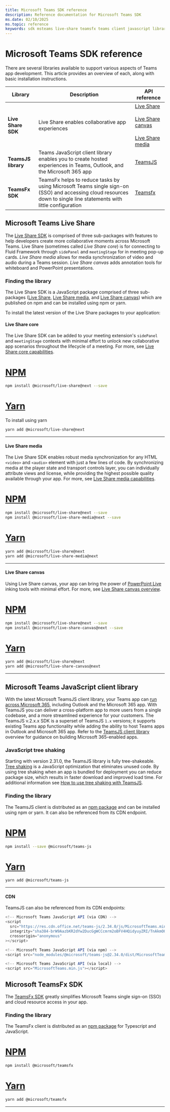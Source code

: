 ```yaml
---
title: Microsoft Teams SDK reference
description: Reference documentation for Microsoft Teams SDK
ms.date: 02/10/2025
ms.topic: reference
keywords: sdk msteams live-share teamsfx teams client javascript library reference latest
---
```

# Microsoft Teams SDK reference

There are several libraries available to support various aspects of Teams app development. This article provides an overview of each, along with basic installation instructions.
 
| Library | Description | API reference |
|-|-|-|
| **Live Share SDK** | Live Share enables collaborative app experiences | [Live Share](../docs-ref-autogen/%40microsoft/live-share/index.yml)<br/><br/>[Live Share canvas](../docs-ref-autogen/%40microsoft/live-share-canvas/index.yml)<br/><br/>[Live Share media](../docs-ref-autogen/%40microsoft/live-share-media/index.yml) |
| **TeamsJS library** | Teams JavaScript client library enables you to create hosted experiences in Teams, Outlook, and the Microsoft 365 app | [TeamsJS ](../docs-ref-autogen/%40microsoft/teams-js/index.yml) |
| **TeamsFx SDK** | TeamsFx helps to reduce tasks by using Microsoft Teams single sign-on (SSO) and accessing cloud resources down to single line statements with little configuration | [Teamsfx](../docs-ref-autogen/%40microsoft/teamsfx/index.yml) |

## Microsoft Teams Live Share

The [Live Share SDK](https://github.com/microsoft/live-share-sdk) is comprised of three sub-packages with features to help developers create more collaborative moments across Microsoft Teams. Live Share (sometimes called *Live Share core*) is for connecting to Fluid Framework through `sidePanel` and `meetingStage` for in meeting pop-up cards. *Live Share media* allows for media synchronization of video and audio during a Teams session. *Live Share canvas* adds annotation tools for whiteboard and PowerPoint presentations. 

### Finding the library

The Live Share SDK is a JavaScript package comprised of three sub-packages ([Live Share](/microsoftteams/platform/apps-in-teams-meetings/teams-live-share-capabilities), [Live Share media](/microsoftteams/platform/apps-in-teams-meetings/teams-live-share-media-capabilities), and [Live Share canvas](/microsoftteams/platform/apps-in-teams-meetings/teams-live-share-canvas)) which are published on npm and can be installed using npm or yarn.

To install the latest version of the Live Share packages to your application:

#### Live Share core

The Live Share SDK can be added to your meeting extension's `sidePanel` and `meetingStage` contexts with minimal effort to unlock new collaborative app scenarios throughout the lifecycle of a meeting. For more, see [Live Share core capabilities](/microsoftteams/platform/apps-in-teams-meetings/teams-live-share-capabilities).

# [NPM](#tab/npm)

```bash
npm install @microsoft/live-share@next --save
```

# [Yarn](#tab/yarn)

To install using yarn
```bash
yarn add @microsoft/live-share@next
```

---

#### Live Share media

The Live Share SDK enables robust media synchronization for any HTML `<video>` and `<audio>` element with just a few lines of code. By synchronizing media at the player state and transport controls layer, you can individually attribute views and license, while providing the highest possible quality available through your app. For more, see [Live Share media capabilities](/microsoftteams/platform/apps-in-teams-meetings/teams-live-share-media-capabilities).

# [NPM](#tab/npm)

```bash
npm install @microsoft/live-share@next --save
npm install @microsoft/live-share-media@next --save
```

# [Yarn](#tab/yarn)

```bash
yarn add @microsoft/live-share@next
yarn add @microsoft/live-share-media@next
```

---

#### Live Share canvas

Using Live Share canvas, your app can bring the power of [PowerPoint Live](https://support.microsoft.com/office/present-from-powerpoint-live-in-microsoft-teams-28b20e74-7165-499c-9bd4-0ad975d448ad) inking tools with minimal effort. For more, see [Live Share canvas overview](/microsoftteams/platform/apps-in-teams-meetings/teams-live-share-canvas).

# [NPM](#tab/npm)

```bash
npm install @microsoft/live-share@next --save
npm install @microsoft/live-share-canvas@next --save
```

# [Yarn](#tab/yarn)

```bash
yarn add @microsoft/live-share@next
yarn add @microsoft/live-share-canvas@next
```

---

## Microsoft Teams JavaScript client library

With the latest Microsoft TeamsJS client library, your Teams app can [run across Microsoft 365](/microsoftteams/platform/m365-apps/overview), including Outlook and the Microsoft 365 app. With TeamsJS you can deliver a cross-platform app to more users from a single codebase, and a more streamlined experience for your customers. The TeamsJS v.2.x.x SDK is a superset of TeamsJS `1.x` versions; it supports existing Teams app functionality while adding the ability to host Teams apps in Outlook and Microsoft 365 app. Refer to the [TeamsJS client library](/microsoftteams/platform/tabs/how-to/using-teams-client-library) overview for guidance on building Microsoft 365-enabled apps.

### JavaScript tree shaking
Starting with version 2.31.0, the TeamsJS library is fully tree-shakeable. [Tree shaking](https://developer.mozilla.org/docs/Glossary/Tree_shaking) is a JavaScript optimization that eliminates unused code. By using tree shaking when an app is bundled for deployment you can reduce package size, which results in faster download and improved load time. For additional information see [How to use tree shaking with TeamsJS](/microsoftteams/platform/tabs/how-to/using-teams-client-library#improve-load-time-performance-with-javascript-tree-shaking).

### Finding the library

The TeamsJS client is distributed as an [npm package](https://npmjs.com/package/@microsoft/teams-js/) and can be installed using npm or yarn. It can also be referenced from its CDN endpoint.

# [NPM](#tab/npm)

  ```bash
npm install --save @microsoft/teams-js
  ```

# [Yarn](#tab/yarn)

```bash
yarn add @microsoft/teams-js
```

---

#### CDN
TeamsJS can also be referenced from its CDN endpoints:

```javascript
<!-- Microsoft Teams JavaScript API (via CDN) -->
<script
  src="https://res.cdn.office.net/teams-js/2.34.0/js/MicrosoftTeams.min.js"
  integrity="sha384-brW9AazbKR2dYw2DucGgWCCcmrm2oBFV4HQidyuyZRI/TnAkmOOnTARSTdps3Hwt"
  crossorigin="anonymous"
></script>

<!-- Microsoft Teams JavaScript API (via npm) -->
<script src="node_modules/@microsoft/teams-js@2.34.0/dist/MicrosoftTeams.min.js"></script>

<!-- Microsoft Teams JavaScript API (via local) -->
<script src="MicrosoftTeams.min.js"></script>
```

## Microsoft TeamsFx SDK

The [TeamsFx SDK](/microsoftteams/platform/toolkit/teamsfx-sdk) greatly simplifies Microsoft Teams single sign-on (SSO) and cloud resource access in your app.

### Finding the library

The TeamsFx client is distributed as an [npm package](https://npmjs.com/package/@microsoft/teams-js/) for Typescript and JavaScript.

# [NPM](#tab/npm)

```bash
npm install @microsoft/teamsfx
```

# [Yarn](#tab/yarn)

```bash
yarn add @microsoft/teamsfx
```

---
